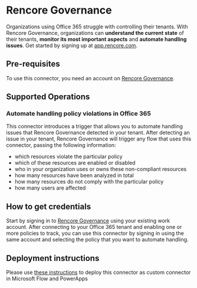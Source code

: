 ﻿# Rencore Governance

Organizations using Office 365 struggle with controlling their tenants. With Rencore Governance, organizations can **understand the current state** of their tenants, **monitor its most important aspects** and **automate handling issues**. Get started by signing up at [app.rencore.com](https://app.rencore.com).

## Pre-requisites

To use this connector, you need an account on [Rencore Governance](https://app.rencore.com).

## Supported Operations

### Automate handling policy violations in Office 365

This connector introduces a trigger that allows you to automate handling issues that Rencore Governance detected in your tenant. After detecting an issue in your tenant, Rencore Governance will trigger any flow that uses this connector, passing the following information:

- which resources violate the particular policy
- which of these resources are enabled or disabled
- who in your organization uses or owns these non-compliant resources
- how many resources have been analyzed in total
- how many resources do not comply with the particular policy
- how many users are affected

## How to get credentials

Start by signing in to [Rencore Governance](https://app.rencore.com) using your existing work account. After connecting to your Office 365 tenant and enabling one or more policies to track, you can use this connector by signing in using the same account and selecting the policy that you want to automate handling.

## Deployment instructions

Please use [these instructions](https://docs.microsoft.com/en-us/connectors/custom-connectors/paconn-cli) to deploy this connector as custom connector in Microsoft Flow and PowerApps
